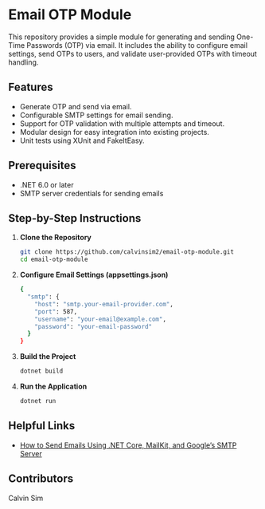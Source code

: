 # Email OTP Module

This repository provides a simple module for generating and sending One-Time Passwords (OTP) via email. It includes the ability to configure email settings, send OTPs to users, and validate user-provided OTPs with timeout handling.

## Features

- Generate OTP and send via email.
- Configurable SMTP settings for email sending.
- Support for OTP validation with multiple attempts and timeout.
- Modular design for easy integration into existing projects.
- Unit tests using XUnit and FakeItEasy.

## Prerequisites

- .NET 6.0 or later
- SMTP server credentials for sending emails

## Step-by-Step Instructions

1. **Clone the Repository**
    ```bash
    git clone https://github.com/calvinsim2/email-otp-module.git
    cd email-otp-module

2. **Configure Email Settings (appsettings.json)**
    ```bash
    {
      "smtp": {
        "host": "smtp.your-email-provider.com",
        "port": 587,
        "username": "your-email@example.com",
        "password": "your-email-password"
      }
    }


3. **Build the Project**
    ```bash
    dotnet build

5. **Run the Application**
    ```bash
    dotnet run


## Helpful Links
- [How to Send Emails Using .NET Core, MailKit, and Google’s SMTP Server](https://medium.com/@abhinandkr56/how-to-send-emails-using-net-core-mailkit-and-googles-smtp-server-6521827c4198)

## Contributors

Calvin Sim
